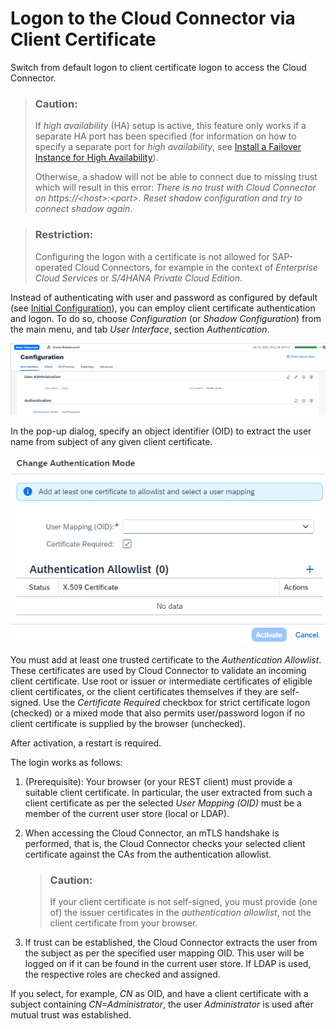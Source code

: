 <!-- loiodaa547fae1f4402e9a0b6d82da9f007a -->

# Logon to the Cloud Connector via Client Certificate

Switch from default logon to client certificate logon to access the Cloud Connector.

> ### Caution:  
> If *high availability* \(HA\) setup is active, this feature only works if a separate HA port has been specified \(for information on how to specify a separate port for *high availability*, see [Install a Failover Instance for High Availability](install-a-failover-instance-for-high-availability-c697705.md)\).
> 
> Otherwise, a shadow will not be able to connect due to missing trust which will result in this error: *There is no trust with Cloud Connector on https://<host\>:<port\>. Reset shadow configuration and try to connect shadow again*.

> ### Restriction:  
> Configuring the logon with a certificate is not allowed for SAP-operated Cloud Connectors, for example in the context of *Enterprise Cloud Services* or *S/4HANA Private Cloud Edition*.

Instead of authenticating with user and password as configured by default \(see [Initial Configuration](initial-configuration-db9170a.md)\), you can employ client certificate authentication and logon. To do so, choose *Configuration* \(or *Shadow Configuration*\) from the main menu, and tab *User Interface*, section *Authentication*.

![](images/SCC_Logon_to_the_Cloud_Connector_with_a_Client_Certificate_1_8c7b9a2.png)

In the pop-up dialog, specify an object identifier \(OID\) to extract the user name from subject of any given client certificate.

![](images/SCC_Logon_to_the_Cloud_Connector_with_a_Client_Certificate_2_39b7a67.png)

You must add at least one trusted certificate to the *Authentication Allowlist*. These certificates are used by Cloud Connector to validate an incoming client certificate. Use root or issuer or intermediate certificates of eligible client certificates, or the client certificates themselves if they are self-signed. Use the *Certificate Required* checkbox for strict certificate logon \(checked\) or a mixed mode that also permits user/password logon if no client certificate is supplied by the browser \(unchecked\).

After activation, a restart is required.

The login works as follows:

1.  \(Prerequisite\): Your browser \(or your REST client\) must provide a suitable client certificate. In particular, the user extracted from such a client certificate as per the selected *User Mapping \(OID\)* must be a member of the current user store \(local or LDAP\).
2.  When accessing the Cloud Connector, an mTLS handshake is performed, that is, the Cloud Connector checks your selected client certificate against the CAs from the authentication allowlist.

    > ### Caution:  
    > If your client certificate is not self-signed, you must provide \(one of\) the issuer certificates in the *authentication allowlist*, not the client certificate from your browser.

3.  If trust can be established, the Cloud Connector extracts the user from the subject as per the specified user mapping OID. This user will be logged on if it can be found in the current user store. If LDAP is used, the respective roles are checked and assigned.

If you select, for example, *CN* as OID, and have a client certificate with a subject containing *CN=Administrator*, the user *Administrator* is used after mutual trust was established.

